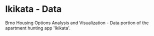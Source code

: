 # Ikikata - Data
Brno Housing Options Analysis and Visualization - Data portion of the apartment hunting app 'Ikikata'.
